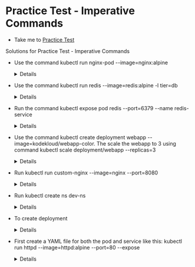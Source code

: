 # Practice Test - Imperative Commands
  - Take me to [Practice Test](https://kodekloud.com/courses/539883/lectures/10503277)
  
Solutions for Practice Test - Imperative Commands

- Use the command kubectl run nginx-pod --image=nginx:alpine
  
  <details>

  ```
  $ kubectl run nginx-pod --image=nginx:alpine
  ```
  </details>

- Use the command kubectl run redis --image=redis:alpine -l tier=db

  <details>

  ```
  $ kubectl run redis --image=redis:alpine -l tier=db
  ```
  </details>

- Run the command kubectl expose pod redis --port=6379 --name redis-service

  <details>

  ```
  $ kubectl expose pod redis --port=6379 --name redis-service
  ```
  </details>

- Use the command kubectl create deployment webapp --image=kodekloud/webapp-color. The scale the webapp to 3 using command kubectl scale deployment/webapp --replicas=3

  <details>

  ```
  $ kubectl create deployment webapp --image=kodekloud/webapp-color
  $ kubectl scale deployment/webapp --replicas=3
  ```
  </details>

- Run kubectl run custom-nginx --image=nginx --port=8080

  <details>

  ```
  $ kubectl run custom-nginx --image=nginx --port=8080
  ```
  </details>

- Run kubectl create ns dev-ns
  
  <details>

  ```
  $ kubectl create ns dev-ns
  ```
  </details>

- To create deployment

  <details>

  ```
  Step 1: Create the deployment YAML file
  $ kubectl create deployment redis-deploy --image redis --namespace=dev-ns --dry-run=client -o yaml > deploy.yaml
  $ kubectl create -f deploy.yaml

  Step 2: Edit the YAML file and add update the replicas to 2
  
  Step 3: Run kubectl apply -f deploy.yaml to create the deployment in the dev-ns namespace.
  $ kubectl apply -f deploy.yaml

  You can also use kubectl scale deployment or kubectl edit deployment to change the number of replicas once the object has been created.
  $ kubectl edit deployment redis-deploy
  $ kubectl scale deployment/redis-deploy --replicas=2 --namespace=dev-ns
  ```
  </details>

- First create a YAML file for both the pod and service like this: kubectl run httpd --image=httpd:alpine --port=80 --expose

  <details>

  ```
  $ kubectl run httpd --image=httpd:alpine --port=80 --expose
  ```
  </details>

  
